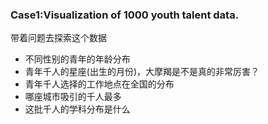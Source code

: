 ### Case1:Visualization of 1000 youth talent data.
带着问题去探索这个数据
+ 不同性别的青年的年龄分布
+ 青年千人的星座(出生的月份)，大摩羯是不是真的非常厉害？
+ 青年千人选择的工作地点在全国的分布
+ 哪座城市吸引的千人最多
+ 这批千人的学科分布是什么
